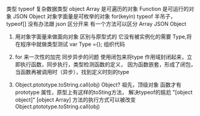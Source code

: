 类型 typeof
复杂数据类型 object
Array 是可遍历的对象
Function 是可运行的对象
JSON Object 对象字面量是可枚举的对象 for(keyin)
typeof 半吊子， typeof[] 没有办法跟 json 区分开来
有一个方法可以区分 Array JSON Object

1. 用对象字面量来做面向对象 区别与原型式的 
   它没有被实例化的需要 Type,将在程序中就做类型测试
   var Type ={};  组织代码

2. for 来一次性的加完 同步异步的问题
   使用闭包来将type 作用域封闭起来，立即执行函数，同步执行，类型检测函数的定义，
   因为函数嵌套，形成了闭包，当函数再被调用时（异步），找到定义时刻的type

3. Object.ptototype.toString.call(obj)
   Object? 祖先，顶级对象 函数才有prototype 属性，原型上有这样的toSting方法，
   解决typeof的尴尬 "[object object]"  [object Array] 方法的执行方式可以被改变
   Object.ptototype.toString.call(obj)